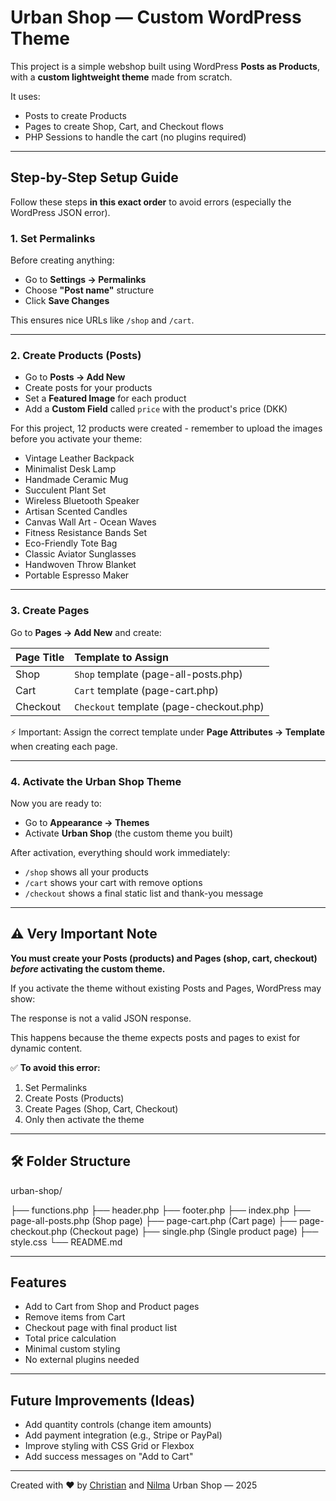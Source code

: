 

# Urban Shop — Custom WordPress Theme

This project is a simple webshop built using WordPress **Posts as Products**, with a **custom lightweight theme** made from scratch.

It uses:
- Posts to create Products
- Pages to create Shop, Cart, and Checkout flows
- PHP Sessions to handle the cart (no plugins required)

---

## Step-by-Step Setup Guide

Follow these steps **in this exact order** to avoid errors (especially the WordPress JSON error).

### 1. Set Permalinks
Before creating anything:
- Go to **Settings → Permalinks**
- Choose **"Post name"** structure
- Click **Save Changes**

This ensures nice URLs like `/shop` and `/cart`.

---

### 2. Create Products (Posts)

- Go to **Posts → Add New**
- Create posts for your products
- Set a **Featured Image** for each product
- Add a **Custom Field** called `price` with the product's price (DKK)

For this project, 12 products were created - remember to upload the images before you activate your theme:
- Vintage Leather Backpack
- Minimalist Desk Lamp
- Handmade Ceramic Mug
- Succulent Plant Set
- Wireless Bluetooth Speaker
- Artisan Scented Candles
- Canvas Wall Art - Ocean Waves
- Fitness Resistance Bands Set
- Eco-Friendly Tote Bag
- Classic Aviator Sunglasses
- Handwoven Throw Blanket
- Portable Espresso Maker

---

### 3. Create Pages

Go to **Pages → Add New** and create:

| Page Title | Template to Assign |
|:---|:---|
| Shop | `Shop` template (page-all-posts.php) |
| Cart | `Cart` template (page-cart.php) |
| Checkout | `Checkout` template (page-checkout.php) |

⚡ Important: Assign the correct template under **Page Attributes → Template** when creating each page.

---

### 4. Activate the Urban Shop Theme

Now you are ready to:
- Go to **Appearance → Themes**
- Activate **Urban Shop** (the custom theme you built)

After activation, everything should work immediately:
- `/shop` shows all your products
- `/cart` shows your cart with remove options
- `/checkout` shows a final static list and thank-you message

---

## ⚠️ Very Important Note

**You must create your Posts (products) and Pages (shop, cart, checkout) _before_ activating the custom theme.**

If you activate the theme without existing Posts and Pages, WordPress may show:

The response is not a valid JSON response.

This happens because the theme expects posts and pages to exist for dynamic content.

✅ **To avoid this error:**
1. Set Permalinks
2. Create Posts (Products)
3. Create Pages (Shop, Cart, Checkout)
4. Only then activate the theme

---

## 🛠 Folder Structure

urban-shop/

├── functions.php
├── header.php
├── footer.php
├── index.php
├── page-all-posts.php  (Shop page)
├── page-cart.php       (Cart page)
├── page-checkout.php   (Checkout page)
├── single.php          (Single product page)
├── style.css
└── README.md

---

## Features
- Add to Cart from Shop and Product pages
- Remove items from Cart
- Checkout page with final product list
- Total price calculation
- Minimal custom styling
- No external plugins needed

---

## Future Improvements (Ideas)
- Add quantity controls (change item amounts)
- Add payment integration (e.g., Stripe or PayPal)
- Improve styling with CSS Grid or Flexbox
- Add success messages on "Add to Cart"

---

Created with ❤️ by [Christian](https://github.com/criller-github) and [Nilma](https://github.com/Nilma) 
Urban Shop — 2025



